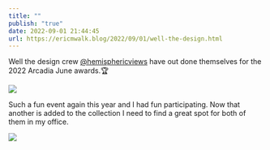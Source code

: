 ```yaml
---
title: ""
publish: "true"
date: 2022-09-01 21:44:45
url: https://ericmwalk.blog/2022/09/01/well-the-design.html
---
```


Well the design crew [@hemisphericviews](https://micro.blog/hemisphericviews)   have out done themselves for the 2022 Arcadia June awards.🏆

![](https://ericmwalk.blog/uploads/2022/05017eee77.jpg)

Such a fun event again this year and I had fun participating. Now that another is added to the collection I need to find a great spot for both of them in my office.

![](https://ericmwalk.blog/uploads/2022/47171c1976.jpg)